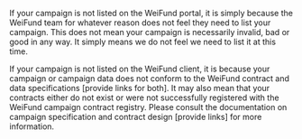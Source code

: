 If your campaign is not listed on the WeiFund portal, it is simply because the WeiFund team for whatever reason does not feel they need to list your campaign. This does not mean your campaign is necessarily invalid, bad or good in any way. It simply means we do not feel we need to list it at this time.

If your campaign is not listed on the WeiFund client, it is because your campaign or campaign data does not conform to the WeiFund contract and data specifications [provide links for both]. It may also mean that your contracts either do not exist or were not successfully registered with the WeiFund campaign contract registry. Please consult the documentation on campaign specification and contract design [provide links] for more information.
